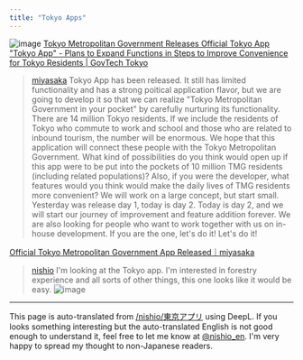 ```yaml
---
title: "Tokyo Apps"
---
```


![image](https://gyazo.com/138e2b5e1426b0181f77c2f1cb8de0d9/thumb/1000)
[Tokyo Metropolitan Government Releases Official Tokyo App "Tokyo App" - Plans to Expand Functions in Steps to Improve Convenience for Tokyo Residents | GovTech Tokyo](https://www.govtechtokyo.or.jp/news/2025/02/18/3630/)

> [miyasaka](https://x.com/miyasaka/status/1891832779035623769) Tokyo App has been released. It still has limited functionality and has a strong poitical application flavor, but we are going to develop it so that we can realize "Tokyo Metropolitan Government in your pocket" by carefully nurturing its functionality. There are 14 million Tokyo residents. If we include the residents of Tokyo who commute to work and school and those who are related to inbound tourism, the number will be enormous. We hope that this application will connect these people with the Tokyo Metropolitan Government.
>  What kind of possibilities do you think would open up if this app were to be put into the pockets of 10 million TMG residents (including related populations)? Also, if you were the developer, what features would you think would make the daily lives of TMG residents more convenient?
>  We will work on a large concept, but start small.
>  Yesterday was release day 1, today is day 2. Today is day 2, and we will start our journey of improvement and feature addition forever. We are also looking for people who want to work together with us on in-house development. If you are the one, let's do it! Let's do it!

[Official Tokyo Metropolitan Government App Released｜miyasaka](https://note.com/mmiya/n/n47c73b35fe9b)

> [nishio](https://x.com/nishio/status/1893131885943148872) I'm looking at the Tokyo app.
>  I'm interested in forestry experience and all sorts of other things, this one looks like it would be easy.
>  ![image](https://pbs.twimg.com/media/GkXBajEWIAE--Yk?format=jpg&name=large#.png)

---
This page is auto-translated from [/nishio/東京アプリ](https://scrapbox.io/nishio/東京アプリ) using DeepL. If you looks something interesting but the auto-translated English is not good enough to understand it, feel free to let me know at [@nishio_en](https://twitter.com/nishio_en). I'm very happy to spread my thought to non-Japanese readers.